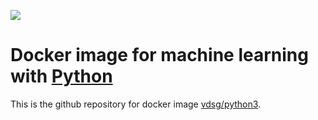 [![](http://viennadatasciencegroup.at/wp-content/uploads/2017/02/vdsg_transparent_260x86.png)](http://www.viennadatasciencegroup.at)

# Docker image for machine learning with [Python](http://www.python.org)

This is the github repository for docker image [vdsg/python3](https://hub.docker.com/r/vdsg/python3-ml/).